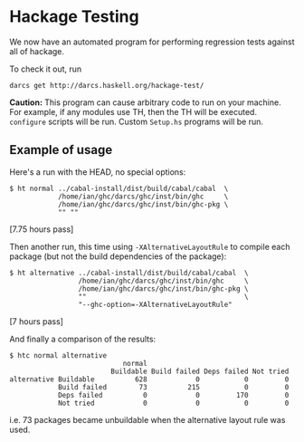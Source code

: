# Hackage Testing


We now have an automated program for performing regression tests against all of hackage.


To check it out, run

```wiki
darcs get http://darcs.haskell.org/hackage-test/
```

**Caution:** This program can cause arbitrary code to run on your machine. For example, if any modules use TH, then the TH will be executed. `configure` scripts will be run. Custom `Setup.hs` programs will be run.

## Example of usage


Here's a run with the HEAD, no special options:

```wiki
$ ht normal ../cabal-install/dist/build/cabal/cabal  \
            /home/ian/ghc/darcs/ghc/inst/bin/ghc     \
            /home/ian/ghc/darcs/ghc/inst/bin/ghc-pkg \
            "" ""
```


\[7.75 hours pass\]


Then another run, this time using `-XAlternativeLayoutRule` to compile
each package (but not the build dependencies of the package):

```wiki
$ ht alternative ../cabal-install/dist/build/cabal/cabal  \
                 /home/ian/ghc/darcs/ghc/inst/bin/ghc     \
                 /home/ian/ghc/darcs/ghc/inst/bin/ghc-pkg \
                 ""                                       \
                 "--ghc-option=-XAlternativeLayoutRule"
```


\[7 hours pass\]


And finally a comparison of the results:

```wiki
$ htc normal alternative
                            normal
                         Buildable Build failed Deps failed Not tried
alternative Buildable          628            0           0         0
            Build failed        73          215           0         0
            Deps failed          0            0         170         0
            Not tried            0            0           0         0
```


i.e. 73 packages became unbuildable when the alternative layout rule was
used.
